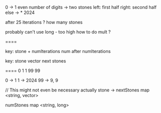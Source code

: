 0 -> 1
even number of digits ->
two stones
left: first half
right: second half
else -> \* 2024

after 25 iterations ? how many stones

probably can't use long - too high
how to do mult ?

====

key: stone + numIterations
num after numIterations

key: stone
vector<Stone> next stones

====
0 1 1 99 99

0 -> 1
1 -> 2024
99 -> 9, 9

// This might not even be necessary actually
stone -> nextStones map
<string, vector<Stone>>

numStones map
<string, long>
